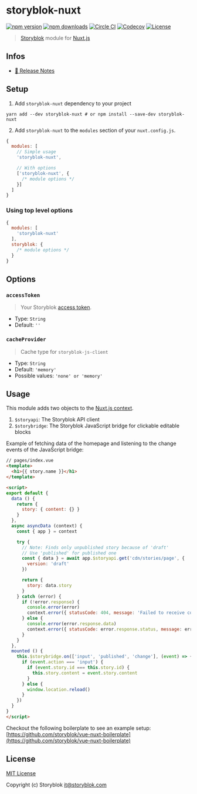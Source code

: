 # storyblok-nuxt

[![npm version][npm-version-src]][npm-version-href]
[![npm downloads][npm-downloads-src]][npm-downloads-href]
[![Circle CI][circle-ci-src]][circle-ci-href]
[![Codecov][codecov-src]][codecov-href]
[![License][license-src]][license-href]

> [Storyblok](https://www.storyblok.com) module for [Nuxt.js](https://nuxtjs.org)

## Infos
* [📖 Release Notes](https://github.com/storyblok/storyblok-nuxt/blob/master/CHANGELOG.md)

## Setup
1. Add `storyblok-nuxt` dependency to your project
```
yarn add --dev storyblok-nuxt # or npm install --save-dev storyblok-nuxt
```

2. Add `storyblok-nuxt` to the `modules` section of your `nuxt.config.js`.
```js
{
  modules: [
    // Simple usage
    'storyblok-nuxt',

    // With options
    ['storyblok-nuxt', {
      /* module options */
    }]
  ]
}
```

### Using top level options
```js
{
  modules: [
    'storyblok-nuxt'
  ],
  storyblok: {
    /* module options */
  }
}
```

## Options
### `accessToken`
> Your Storyblok [access token](https://www.storyblok.com/docs/api/content-delivery#topics/authentication).
* Type: `String`
* Default: `''`

### `cacheProvider`
> Cache type for `storyblok-js-client`
* Type: `String`
* Default: `'memory'`
* Possible values: `'none' or 'memory'`

## Usage
This module adds two objects to the [Nuxt.js context](https://nuxtjs.org/api/context).
1. `$storyapi`: The Storyblok API client
2. `$storybridge`: The Storyblok JavaScript bridge for clickable editable blocks

Example of fetching data of the homepage and listening to the change events of the JavaScript bridge:
```html
// pages/index.vue
<template>
  <h1>{{ story.name }}</h1>
</template>

<script>
export default {
  data () {
    return {
      story: { content: {} }
    }
  },
  async asyncData (context) {
    const { app } = context

    try {
      // Note: Finds only unpublished story because of 'draft'
      // Use 'published' for published one
      const { data } = await app.$storyapi.get('cdn/stories/page', {
        version: 'draft'
      })

      return {
        story: data.story
      }
    } catch (error) {
      if (!error.response) {
        console.error(error)
        context.error({ statusCode: 404, message: 'Failed to receive content from API' })
      } else {
        console.error(error.response.data)
        context.error({ statusCode: error.response.status, message: error.response.data })
      }
    }
  },
  mounted () {
    this.$storybridge.on(['input', 'published', 'change'], (event) => {
      if (event.action === 'input') {
        if (event.story.id === this.story.id) {
          this.story.content = event.story.content
        }
      } else {
        window.location.reload()
      }
    })
  }
}
</script>
```
Checkout the following boilerplate to see an example setup: [https://github.com/storyblok/vue-nuxt-boilerplate](https://github.com/storyblok/vue-nuxt-boilerplate)

## License

[MIT License](./LICENSE)

Copyright (c) Storyblok <it@storyblok.com>

<!-- Badges -->
[npm-version-src]: https://img.shields.io/npm/v/storyblok-nuxt/latest.svg?style=flat-square
[npm-version-href]: https://npmjs.com/package/storyblok-nuxt

[npm-downloads-src]: https://img.shields.io/npm/dt/storyblok-nuxt.svg?style=flat-square
[npm-downloads-href]: https://npmjs.com/package/storyblok-nuxt

[circle-ci-src]: https://img.shields.io/circleci/project/github/storyblok-nuxt.svg?style=flat-square
[circle-ci-href]: https://circleci.com/gh/

[codecov-src]: https://img.shields.io/codecov/c/github/storyblok-nuxt.svg?style=flat-square
[codecov-href]: https://codecov.io/gh/

[license-src]: https://img.shields.io/npm/l/storyblok-nuxt.svg?style=flat-square
[license-href]: https://npmjs.com/package/storyblok-nuxt
